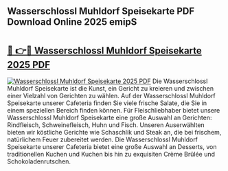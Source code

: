 ## Wasserschlossl Muhldorf Speisekarte PDF Download Online 2025 emipS

# <h2><a href="http://gcc5zsj.nevu.top/?p=Wasserschlossl+Muhldorf+Speisekarte">🔗 👉🔴 Wasserschlossl Muhldorf Speisekarte 2025 PDF</a></h2>

[![Wasserschlossl Muhldorf Speisekarte 2025 PDF](https://i.imgur.com/dBaPXMq.png)](http://gcc5zsj.nevu.top/?p=Wasserschlossl+Muhldorf+Speisekarte)
Die Wasserschlossl Muhldorf Speisekarte ist die Kunst, ein Gericht zu kreieren und zwischen einer Vielzahl von Gerichten zu wählen. Auf der Wasserschlossl Muhldorf Speisekarte unserer Cafeteria finden Sie viele frische Salate, die Sie in einem speziellen Bereich finden können. Für Fleischliebhaber bietet unsere Wasserschlossl Muhldorf Speisekarte eine große Auswahl an Gerichten: Rindfleisch, Schweinefleisch, Huhn und Fisch. Unseren Auserwählten bieten wir köstliche Gerichte wie Schaschlik und Steak an, die bei frischem, natürlichem Feuer zubereitet werden. Die Wasserschlossl Muhldorf Speisekarte unserer Cafeteria bietet eine große Auswahl an Desserts, von traditionellen Kuchen und Kuchen bis hin zu exquisiten Crème Brûlée und Schokoladenrutschen.
